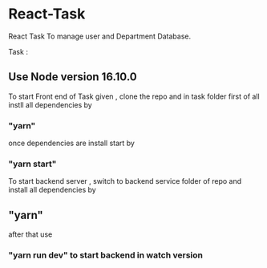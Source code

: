 # React-Task
React Task To manage user and Department Database.

Task :
## Use Node version 16.10.0

To start Front end of Task given , clone the repo and in task folder first of all instll all dependencies by
###  "yarn"
once dependencies are install start by 
### "yarn start"


To start backend server , switch to backend service folder of repo and install all dependencies by
## "yarn"
after that use
### "yarn run dev" to start backend in watch version


